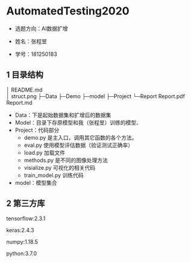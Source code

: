 # AutomatedTesting2020

- 选题方向：AI数据扩增

- 姓名：张程昱
- 学号：181250183

## 1 目录结构
│  README.md  
│  struct.png
├─Data
├─Demo
├─model
├─Project
└─Report
        Report.pdf
        Report.md



- Data：下是起始数据集和扩增后的数据集
- Model：目录下存原模型和我（张程昱）训练的模型、
- Project：代码部分
  - demo.py 是主入口，调用其它函数的各个方法。
  - eval.py 使用模型评估数据（验证测试正确率）
  - load.py 加载文件
  - methods.py 是不同的图像处理方法
  - visialize.py 可视化的相关代码
  - train_model.py 训练代码
- model：模型集合

## 2 第三方库
tensorflow:2.3.1

keras:2.4.3

numpy:1.18.5

python:3.7.0



